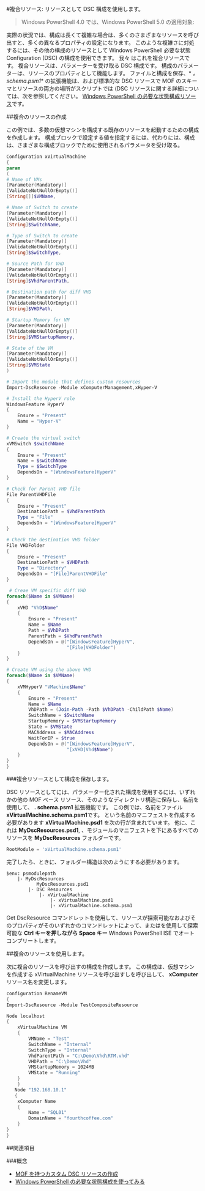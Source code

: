 #複合リソース: リソースとして DSC 構成を使用します。

> Windows PowerShell 4.0 では、Windows PowerShell 5.0 の適用対象:

実際の状況では、構成は長くて複雑な場合は、多くのさまざまなリソースを呼び出すと、多くの異なるプロパティの設定になります。 このような複雑さに対処するには、その他の構成のリソースとして Windows PowerShell 必要な状態 Configuration (DSC) の構成を使用できます。 我々 はこれを複合リソースです。 複合リソースは、パラメーターを受け取る DSC 構成です。 構成のパラメーターは、リソースのプロパティとして機能します。 ファイルと構成を保存、* *。 schema.psm1** の拡張機能は、および標準的な DSC リソースで MOF のスキーマとリソースの両方の場所がスクリプトでは (DSC リソースに関する詳細については、次を参照してください。 [Windows PowerShell の必要な状態構成リソース](resources.md)です。

##複合のリソースの作成

この例では、多数の仮想マシンを構成する既存のリソースを起動するための構成を作成します。 構成ブロックで設定する値を指定するには、代わりには、構成は、さまざまな構成ブロックでために使用されるパラメータを受け取る。

```powershell
Configuration xVirtualMachine
{
param
(
# Name of VMs
[Parameter(Mandatory)]
[ValidateNotNullOrEmpty()]
[String[]]$VMName,

# Name of Switch to create
[Parameter(Mandatory)]
[ValidateNotNullOrEmpty()]
[String]$SwitchName,

# Type of Switch to create
[Parameter(Mandatory)]
[ValidateNotNullOrEmpty()]
[String]$SwitchType,

# Source Path for VHD
[Parameter(Mandatory)]
[ValidateNotNullOrEmpty()]
[String]$VhdParentPath,

# Destination path for diff VHD
[Parameter(Mandatory)]
[ValidateNotNullOrEmpty()]
[String]$VHDPath,

# Startup Memory for VM
[Parameter(Mandatory)]
[ValidateNotNullOrEmpty()]
[String]$VMStartupMemory,

# State of the VM
[Parameter(Mandatory)]
[ValidateNotNullOrEmpty()]
[String]$VMState
)

# Import the module that defines custom resources
Import-DscResource -Module xComputerManagement,xHyper-V

# Install the HyperV role 
WindowsFeature HyperV
{
    Ensure = "Present"
    Name = "Hyper-V" 
}

# Create the virtual switch 
xVMSwitch $switchName
{
    Ensure = "Present"
    Name = $switchName
    Type = $SwitchType
    DependsOn = "[WindowsFeature]HyperV"
}

# Check for Parent VHD file
File ParentVHDFile
{
    Ensure = "Present"
    DestinationPath = $VhdParentPath
    Type = "File"
    DependsOn = "[WindowsFeature]HyperV"
}

# Check the destination VHD folder
File VHDFolder
{
    Ensure = "Present"
    DestinationPath = $VHDPath
    Type = "Directory"
    DependsOn = "[File]ParentVHDFile"
}

 # Creae VM specific diff VHD
foreach($Name in $VMName)
{
    xVHD "VhD$Name"
    {
        Ensure = "Present"
        Name = $Name
        Path = $VhDPath
        ParentPath = $VhdParentPath
        DependsOn = @("[WindowsFeature]HyperV",
                      "[File]VHDFolder")
    }
}

# Create VM using the above VHD
foreach($Name in $VMName)
{
    xVMHyperV "VMachine$Name"
    {
        Ensure = "Present"
        Name = $Name
        VhDPath = (Join-Path -Path $VhDPath -ChildPath $Name)
        SwitchName = $SwitchName
        StartupMemory = $VMStartupMemory
        State = $VMState
        MACAddress = $MACAddress 
        WaitForIP = $true
        DependsOn = @("[WindowsFeature]HyperV",
                      "[xVHD]Vhd$Name")
    }
} 
}
```

###複合リソースとして構成を保存します。

DSC リソースとしてには、パラメーター化された構成を使用するには、いずれかの他の MOF ベース リソース、そのようなディレクトリ構造に保存し、名前を使用して、 **. schema.psm1** 拡張機能です。 この例では、名前をファイル **xVirtualMachine.schema.psm1**です。 という名前のマニフェストを作成する必要があります **xVirtualMachine.psd1** を次の行が含まれています。 他に、これは **MyDscResources.psd1**, 、モジュールのマニフェストを下にあるすべてのリソースを **MyDscResources** フォルダーです。

```powershell
RootModule = 'xVirtualMachine.schema.psm1'
```

完了したら、ときに、フォルダー構造は次のようにする必要があります。

```
$env: psmodulepath
    |- MyDscResources 
           MyDscResources.psd1
        |- DSC Resources 
            |- xVirtualMachine
                |- xVirtualMachine.psd1 
                |- xVirtualMachine.schema.psm1
```

Get DscResource コマンドレットを使用して、リソースが探索可能なおよびそのプロパティがそのいずれかのコマンドレットによって、またはを使用して探索可能な **Ctrl キーを押しながら Space キー** Windows PowerShell ISE でオート コンプリートします。

##複合のリソースを使用します。

次に複合のリソースを呼び出すの構成を作成します。 この構成は、仮想マシンを作成する xVirtualMachine リソースを呼び出すしを呼び出して、 **xComputer** リソース名を変更します。

```powershell
configuration RenameVM
{
Import-DscResource -Module TestCompositeResource

Node localhost
{
    xVirtualMachine VM
    {
        VMName = "Test"
        SwitchName = "Internal"
        SwitchType = "Internal"
        VhdParentPath = "C:\Demo\Vhd\RTM.vhd"
        VHDPath = "C:\Demo\Vhd"
        VMStartupMemory = 1024MB
        VMState = "Running"
    }
    }
   Node "192.168.10.1"
   {   
    xComputer Name
    {
        Name = "SQL01"
        DomainName = "fourthcoffee.com" 
    }                                                                                                                                                                                                                                                               
}
} 
```

##関連項目

###概念

* [MOF を持つカスタム DSC リソースの作成](authoringResourceMOF.md)
* [Windows PowerShell の必要な状態構成を使ってみる](overview.md)



